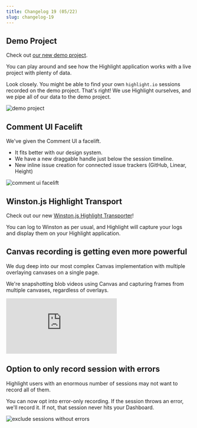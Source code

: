 ```yaml
---
title: Changelog 19 (05/22)
slug: changelog-19
---
```


<EmbeddedVideo 
  src="https://www.youtube.com/embed/AcIfUZeJjjs"
  title="Youtube"
  allow="accelerometer; autoplay; clipboard-write; encrypted-media; gyroscope; picture-in-picture; web-share"
/>

## Demo Project

Check out [our new demo project](https://app.highlight.io/demo).

You can play around and see how the Highlight application works with a live project with plenty of data.

Look closely. You might be able to find your own `highlight.io` sessions recorded on the demo project. That's right! We use Highlight ourselves, and we pipe all of our data to the demo project.

![demo project](/images/changelog/19/demo-project.png)

## Comment UI Facelift

We've given the Comment UI a facelift.

-   It fits better with our design system.
-   We have a new draggable handle just below the session timeline.
-   New inline issue creation for connected issue trackers (GitHub, Linear, Height)

![comment ui facelift](/images/changelog/19/comment-ui.png)

## Winston.js Highlight Transport

Check out our new [Winston.js Highlight Transporter](https://www.highlight.io/docs/getting-started/server/js/winston)!

You can log to Winston as per usual, and Highlight will capture your logs and display them on your Highlight application.

## Canvas recording is getting even more powerful

We dug deep into our most complex Canvas implementation with multiple overlaying canvases on a single page.

We're snapshotting blob videos using Canvas and capturing frames from multiple canvases, regardless of overlays.

<div style={{position: "relative", paddingBottom: "64.90384615384616%", height: 0 }}>
    <iframe src="https://www.loom.com/embed/ebb971bf5fdd4aaf9ae1924e7e536fb7" frameborder="0" webkitallowfullscreen mozallowfullscreen allowfullscreen style={{position: "absolute", top: 0, left: 0, width: "100%", height: "100%"}}></iframe>
</div>

## Option to only record session with errors

Highlight users with an enormous number of sessions may not want to record all of them.

You can now opt into error-only recording. If the session throws an error, we'll record it. If not, that session never hits your Dashboard.

![exclude sessions without errors](/images/changelog/19/exclude-sessions-without-errors.png)
